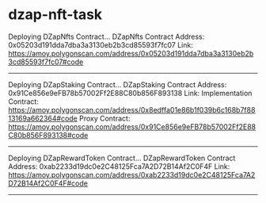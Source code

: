 # dzap-nft-task

Deploying DZapNfts Contract...
DZapNfts Contract Address: 0x05203d191dda7dba3a3130eb2b3cd85593f7fc07
Link: https://amoy.polygonscan.com/address/0x05203d191dda7dba3a3130eb2b3cd85593f7fc07#code

---

Deploying DZapStaking Contract...
DZapStaking Contract Address: 0x91Ce856e9eFB78b57002Ff2E88C80b856F893138
Link:
Implementation Contract: https://amoy.polygonscan.com/address/0x8edffa01e86b1f039b6c168b7f8813169a662364#code
Proxy Contract: https://amoy.polygonscan.com/address/0x91Ce856e9eFB78b57002Ff2E88C80b856F893138#code

---

Deploying DZapRewardToken Contract...
DZapRewardToken Contract Address: 0xab2233d19dc0e2C48125Fca7A2D72B14Af2C0F4F
Link: https://amoy.polygonscan.com/address/0xab2233d19dc0e2C48125Fca7A2D72B14Af2C0F4F#code

---
